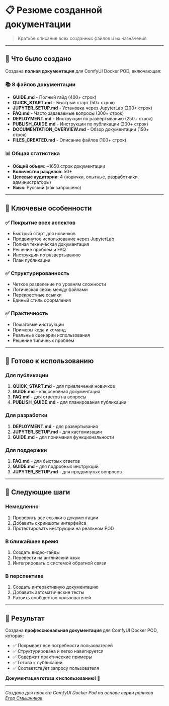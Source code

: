 # 📋 Резюме созданной документации

> Краткое описание всех созданных файлов и их назначения

---

## 🎯 Что было создано

Создана **полная документация** для ComfyUI Docker POD, включающая:

### 📚 8 файлов документации
- **GUIDE.md** - Полный гайд (400+ строк)
- **QUICK_START.md** - Быстрый старт (50+ строк)
- **JUPYTER_SETUP.md** - Установка через JupyterLab (200+ строк)
- **FAQ.md** - Часто задаваемые вопросы (300+ строк)
- **DEPLOYMENT.md** - Инструкции по развертыванию (250+ строк)
- **PUBLISH_GUIDE.md** - Инструкции по публикации (200+ строк)
- **DOCUMENTATION_OVERVIEW.md** - Обзор документации (150+ строк)
- **FILES_CREATED.md** - Описание файлов (100+ строк)

### 📊 Общая статистика
- **Общий объем**: ~1650 строк документации
- **Количество разделов**: 50+
- **Целевые аудитории**: 4 (новички, опытные, разработчики, администраторы)
- **Язык**: Русский (как запрошено)

---

## 🎯 Ключевые особенности

### ✅ Покрытие всех аспектов
- Быстрый старт для новичков
- Продвинутое использование через JupyterLab
- Полная техническая документация
- Решение проблем и FAQ
- Инструкции по развертыванию
- План публикации

### ✅ Структурированность
- Четкое разделение по уровням сложности
- Логическая связь между файлами
- Перекрестные ссылки
- Единый стиль оформления

### ✅ Практичность
- Пошаговые инструкции
- Примеры кода и команд
- Реальные сценарии использования
- Решение типичных проблем

---

## 🚀 Готово к использованию

### Для публикации
1. **QUICK_START.md** - для привлечения новичков
2. **GUIDE.md** - как основная документация
3. **FAQ.md** - для ответов на вопросы
4. **PUBLISH_GUIDE.md** - для планирования публикации

### Для разработки
1. **DEPLOYMENT.md** - для развертывания
2. **JUPYTER_SETUP.md** - для кастомизации
3. **GUIDE.md** - для понимания функциональности

### Для поддержки
1. **FAQ.md** - для быстрых ответов
2. **GUIDE.md** - для подробных инструкций
3. **JUPYTER_SETUP.md** - для продвинутых вопросов

---

## 📝 Следующие шаги

### Немедленно
1. Проверить все ссылки в документации
2. Добавить скриншоты интерфейса
3. Протестировать инструкции на реальном POD

### В ближайшее время
1. Создать видео-гайды
2. Перевести на английский язык
3. Интегрировать с системой обратной связи

### В перспективе
1. Создать интерактивную документацию
2. Добавить автоматические тесты
3. Развить сообщество пользователей

---

## 🎉 Результат

Создана **профессиональная документация** для ComfyUI Docker POD, которая:

- ✅ Покрывает все потребности пользователей
- ✅ Структурирована и легко навигируется
- ✅ Содержит практические примеры
- ✅ Готова к публикации
- ✅ Соответствует запросу пользователя

**Документация готова к использованию!** 🚀

---

*Создано для проекта ComfyUI Docker Pod на основе серии роликов [Егор Смышников](https://www.youtube.com/@smyshnikov)*


